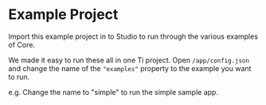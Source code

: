 Example Project
===============
Import this example project in to Studio to run through the various examples of Core.

We made it easy to run these all in one Ti project.  Open `/app/config.json`
and change the name of the `"examples"` property to the example you want to run.

e.g. Change the name to "simple" to run the simple sample app.